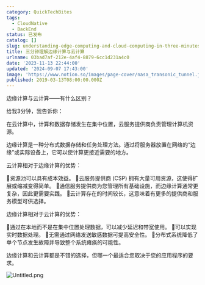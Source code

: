 ```yaml
---
category: QuickTechBites
tags:
  - CloudNative
  - BackEnd
status: 已发布
catalog: []
slug: understanding-edge-computing-and-cloud-computing-in-three-minutes
title: 三分钟理解边缘计算与云计算
urlname: 03bad7af-212e-4af4-8879-6cc1d231a4c0
date: '2023-11-13 22:44:00'
updated: '2024-09-07 17:43:00'
image: 'https://www.notion.so/images/page-cover/nasa_transonic_tunnel.jpg'
published: 2019-03-13T08:00:00.000Z
---
```


边缘计算与云计算——有什么区别？


给我3分钟，我告诉你：


在云计算中，计算和数据存储发生在集中位置，云服务提供商负责管理计算机资源。


边缘计算是一种分布式数据存储和任务处理方法。通过将服务器放置在网络的“边缘”或实际设备上，它可以使计算更接近需要的地方。


云计算相对于边缘计算的优势：


🔹资源池可以具有成本效益。
🔹云服务提供商 (CSP) 拥有大量可用资源，这使得扩展或缩减变得简单。
🔹通信服务提供商为您管理所有基础设施，而边缘计算通常更复杂，因此更需要实践。
🔹云计算存在的时间较长，这意味着有更多的提供商和服务模型可供选择。


边缘计算相对于云计算的优势：


🔸通过在本地而不是在集中位置处理数据，可以减少延迟和带宽使用。
🔸可以实现实时数据处理。
🔸无需通过网络发送敏感数据可提高安全性。
🔸分布式系统降低了单个节点发生故障并导致整个系统瘫痪的可能性。


边缘计算和云计算都是不错的选择，但哪一个最适合您取决于您的应用程序的要求。


![Untitled.png](https://prod-files-secure.s3.us-west-2.amazonaws.com/5d24fe63-e567-4804-86f9-9fdc62e13082/13581d9b-f241-4af1-9995-cb87504adaf1/Untitled.png?X-Amz-Algorithm=AWS4-HMAC-SHA256&X-Amz-Content-Sha256=UNSIGNED-PAYLOAD&X-Amz-Credential=ASIAZI2LB466737VT33D%2F20250314%2Fus-west-2%2Fs3%2Faws4_request&X-Amz-Date=20250314T213548Z&X-Amz-Expires=3600&X-Amz-Security-Token=IQoJb3JpZ2luX2VjEK7%2F%2F%2F%2F%2F%2F%2F%2F%2F%2FwEaCXVzLXdlc3QtMiJGMEQCIHLQCH1cTcqxlqpiZ3CIjZEBUZUXPyWXbads0P68CpNUAiB5bKGiOmEjz2EkNbWELLgfwahzYG5KHDNkKK6uClZtcCqIBAj2%2F%2F%2F%2F%2F%2F%2F%2F%2F%2F8BEAAaDDYzNzQyMzE4MzgwNSIML%2BI6wX%2FKx2RV68YDKtwDl8dLR1djP3iyZWVe%2BxFL2JcDnxE33wDBjJSw2S01aZYWMR5BSvgOwZBdoNBD4l3dVVTuyb%2BTyKc2hyjwowFfHRLfJtSJrfG4HezS2rb7nFSiNH900DnajsuZNEn6lcZnCB8pM8A5A7EMlvpjkbu7VuYg2wJMhI50z1ZcKJXcHf2DMafa4DdTz9ksJlLxVTmS8k2AkHMcnO%2BQyaTXX9Tos9BVRjU2Wo32caS8laqExA3xe2hWbk2bSlggtXPJm1yhuDsOLOrkERhZ%2BsgyWjlWQphIsmnTZMGDgQjqNTk5vRUJXLmFk%2BjhwX98ohOQtYfpM5Xlxsq9Pj6N1IYgEY1JsSAEJidsPIyQ3LqJr2bv4UVGuJOFNc2C5VvrmApTh2Tch%2FEEFpDT4G%2BNZTngoSGgmvdfb0jOK5gbxBbY2D1D8%2Fc8qUSCz32kaVACAVJVApPe%2BcomGqW1Elx6nb2eVFKk7iR3n34TbNwz1IYnxtSacE3PWOdPrRVLhVoVuybvMF%2B5MG6Sfp%2B07MMmFvV0IT1k%2F88E1r3gIEfBvIsYqJV0098cG3yZ6VIQSQ8hw9PxCMC7yKaAemmXVg9T8Tf8xBieSdY9%2Fymz%2BF6cQDz00u%2Ftfifxa5apLIx4tu7YDxcwkrvSvgY6pgFzsp4b9rjuOuBIuKeF7uF%2FECPmzafAgJpcDbHJJ9%2F%2Bwh8UQ%2F7HFmekos9UFY5sntcTsS9tetit0ChPl81tXNEt4Mqgk%2FDj4xQH89%2FFSEefB5MPg7qWVnZgu4wUvtSp8WFjFWsIwRs%2Flrq0QMlqvIZjYFgtK0pm75sC%2BwIs0O%2FCJAWMTmXBJ%2BBEYrPXcS5BNXKkvLtdj54AYybGSyUmh428NPfrKKHf&X-Amz-Signature=a6db722bfad23c8208303194311f5c56e14e8d8bf4aff4387536192f1f509a50&X-Amz-SignedHeaders=host&x-id=GetObject)

